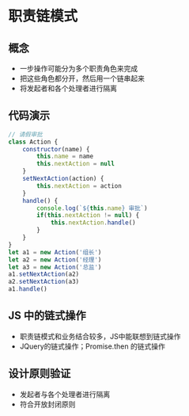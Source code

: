 # 职责链模式

## 概念
- 一步操作可能分为多个职责角色来完成
- 把这些角色都分开，然后用一个链串起来
- 将发起者和各个处理者进行隔离

## 代码演示
```javascript
// 请假审批
class Action {
    constructor(name) {
        this.name = name
        this.nextAction = null
    }
    setNextAction(action) {
        this.nextAction = action
    }
    handle() {
        console.log(`${this.name} 审批`)
        if(this.nextAction != null) {
            this.nextAction.handle()
        }
    }
}
let a1 = new Action('组长')
let a2 = new Action('经理')
let a3 = new Action('总监')
a1.setNextAction(a2)
a2.setNextAction(a3)
a1.handle()
```

## JS 中的链式操作
- 职责链模式和业务结合较多，JS中能联想到链式操作
- JQuery的链式操作；Promise.then 的链式操作

## 设计原则验证
- 发起者与各个处理者进行隔离
- 符合开放封闭原则

